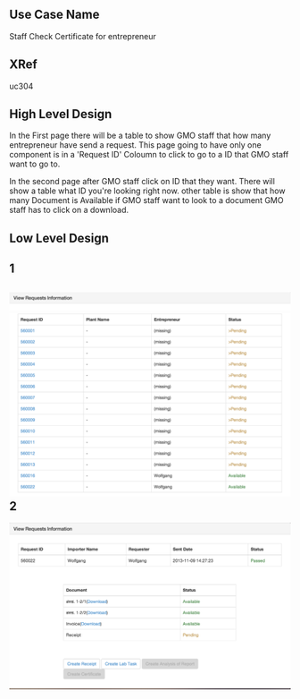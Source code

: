 Use Case Name
-------------
Staff Check Certificate for entrepreneur

XRef
----
uc304

High Level Design
-----------------
In the First page there will be a table to show GMO staff that how many entrepreneur have send a request.
This page going to have only one component is in a 'Request ID' Coloumn to click to go to a ID that GMO staff want to go to.

In the second page after GMO staff click on ID that they want.
There will show a table what ID you're looking right now.
other table is show that how many Document is Available if GMO staff want to look to a document GMO staff has to click on a download.

Low Level Design
----------------
1
-
![Screenshot](images/ds304-ViewRequestsInformation2.png)
![Screenshot](images/ds304-ViewRequestsInformation3.png)
2
-
![Screenshot](images/ds304-ViewRequestsInformation.png)


